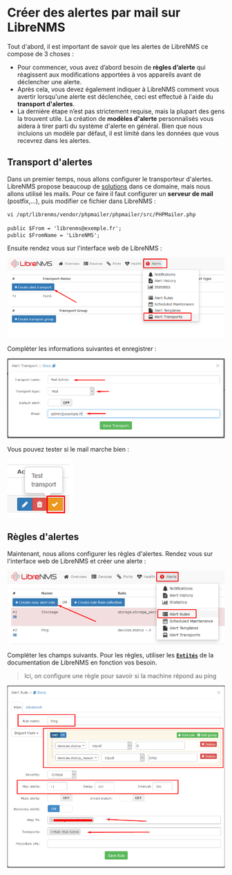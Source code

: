 # Créer des alertes par mail sur LibreNMS

Tout d'abord, il est important de savoir que les alertes de LibreNMS ce compose de 3 choses :

- Pour commencer, vous avez d’abord besoin de **règles d’alerte** qui réagissent aux modifications apportées à vos appareils avant de déclencher une alerte.
- Après cela, vous devez également indiquer à LibreNMS comment vous avertir lorsqu'une alerte est déclenchée, ceci est effectué à l'aide du **transport d'alertes**.
- La dernière étape n’est pas strictement requise, mais la plupart des gens la trouvent utile. La création de **modèles d'alerte** personnalisés vous aidera à tirer parti du système d'alerte en général. Bien que nous incluions un modèle par défaut, il est limité dans les données que vous recevrez dans les alertes.

## Transport d'alertes

Dans un premier temps, nous allons configurer le transporteur d'alertes. LibreNMS propose beaucoup de [solutions](https://docs.librenms.org/Alerting/Transports/) dans ce domaine, mais nous allons utilisé les mails. Pour ce faire il faut configurer un **serveur de mail** (postfix,...), puis modifier ce fichier dans LibreNMS :

```
vi /opt/librenms/vendor/phpmailer/phpmailer/src/PHPMailer.php

public $From = 'librenms@exemple.fr';
public $FromName = 'LibreNMS';
```

Ensuite rendez vous sur l'interface web de LibreNMS :

![Screenshot_2](https://raw.githubusercontent.com/KyoshinSan/LibreNMS/master/Doc%20librenms/Screenshot_2.png)

Compléter les informations suivantes et enregistrer :

![Screenshot_3](https://raw.githubusercontent.com/KyoshinSan/LibreNMS/master/Doc%20librenms/Screenshot_3.png)

Vous pouvez tester si le mail marche bien :

![Screenshot_4](https://raw.githubusercontent.com/KyoshinSan/LibreNMS/master/Doc%20librenms/Screenshot_4.png)

## Règles d'alertes

Maintenant, nous allons configurer les règles d'alertes. Rendez vous sur l'interface web de LibreNMS et créer une alerte :

![Screenshot_5](https://raw.githubusercontent.com/KyoshinSan/LibreNMS/master/Doc%20librenms/Screenshot_5.png)

Compléter les champs suivants. Pour les règles, utiliser les [**`Entités`**](https://docs.librenms.org/Alerting/Entities/) de la documentation de LibreNMS en fonction vos besoin.
> Ici, on configure une règle pour savoir si la machine répond au ping

![Screenshot_6](https://raw.githubusercontent.com/KyoshinSan/LibreNMS/master/Doc%20librenms/Screenshot_6.png)
